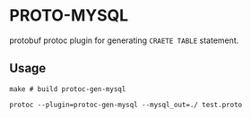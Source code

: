 # PROTO-MYSQL

protobuf protoc plugin for generating ```CRAETE TABLE``` statement.

## Usage
```bash=
make # build protoc-gen-mysql

protoc --plugin=protoc-gen-mysql --mysql_out=./ test.proto
```